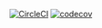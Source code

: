 [![CircleCI](https://circleci.com/gh/nails-js/orm/tree/master.svg?style=svg)](https://circleci.com/gh/nails-js/orm/tree/master)
[![codecov](https://codecov.io/gh/nails-js/orm/branch/master/graph/badge.svg)](https://codecov.io/gh/nails-js/orm)
